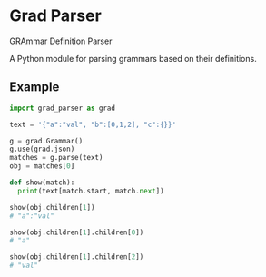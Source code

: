 # Grad Parser

GRAmmar Definition Parser

A Python module for parsing grammars based on their definitions.

## Example

```python
import grad_parser as grad

text = '{"a":"val", "b":[0,1,2], "c":{}}'

g = grad.Grammar()
g.use(grad.json)
matches = g.parse(text)
obj = matches[0]

def show(match):
  print(text[match.start, match.next])

show(obj.children[1])
# "a":"val"

show(obj.children[1].children[0])
# "a"

show(obj.children[1].children[2])
# "val"
```
